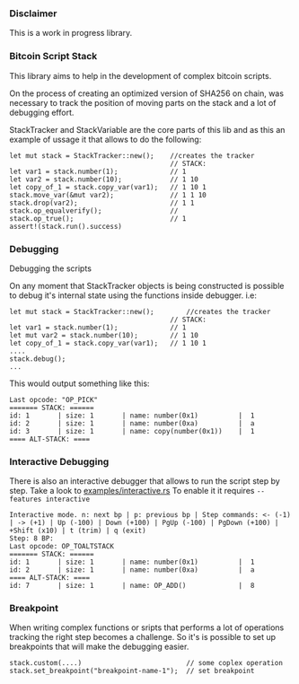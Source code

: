 ### Disclaimer
This is a work in progress library.

### Bitcoin Script Stack

This library aims to help in the development of complex bitcoin scripts.

On the process of creating an optimized version of SHA256 on chain, was necessary to track the position of moving parts on the stack and a lot of debugging effort.

StackTracker and StackVariable are the core parts of this lib and as this an example of ussage it that allows to do the following:
```
let mut stack = StackTracker::new();    //creates the tracker
                                        // STACK:
let var1 = stack.number(1);             // 1
let var2 = stack.number(10);            // 1 10
let copy_of_1 = stack.copy_var(var1);   // 1 10 1
stack.move_var(&mut var2);              // 1 1 10
stack.drop(var2);                       // 1 1
stack.op_equalverify();                 // 
stack.op_true();                        // 1
assert!(stack.run().success)
```

### Debugging
Debugging the scripts

On any moment that StackTracker objects is being constructed is possible to debug it's internal state using the functions inside debugger.
i.e:

```
let mut stack = StackTracker::new();        //creates the tracker
                                        // STACK:
let var1 = stack.number(1);             // 1
let mut var2 = stack.number(10);        // 1 10
let copy_of_1 = stack.copy_var(var1);   // 1 10 1
....
stack.debug();
...

```
This would output something like this:
```
Last opcode: "OP_PICK"
======= STACK: ======
id: 1       | size: 1       | name: number(0x1)          |  1
id: 2       | size: 1       | name: number(0xa)          |  a
id: 3       | size: 1       | name: copy(number(0x1))    |  1
==== ALT-STACK: ====
```

### Interactive Debugging
There is also an interactive debugger that allows to run the script step by step.
Take a look to [examples/interactive.rs](examples/interactive.rs)
To enable it it requires `--features interactive`

```
Interactive mode. n: next bp | p: previous bp | Step commands: <- (-1) | -> (+1) | Up (-100) | Down (+100) | PgUp (-100) | PgDown (+100) | +Shift (x10) | t (trim) | q (exit)
Step: 8 BP:
Last opcode: OP_TOALTSTACK
======= STACK: ======
id: 1       | size: 1       | name: number(0x1)          |  1
id: 2       | size: 1       | name: number(0xa)          |  a
==== ALT-STACK: ====
id: 7       | size: 1       | name: OP_ADD()             |  8
```

### Breakpoint
When writing complex functions or sripts that performs a lot of operations tracking the right step becomes a challenge.
So it's is possible to set up breakpoints that will make the debugging easier.
```
stack.custom(....)                          // some coplex operation
stack.set_breakpoint("breakpoint-name-1");  // set breakpoint
```




